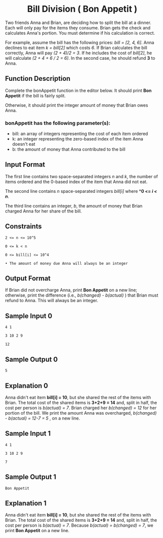 <h1 align="center">Bill Division ( Bon Appetit )</h1>

Two friends Anna and Brian, are deciding how to split the bill at a dinner. Each will only pay for the items they consume. Brian gets the check and calculates Anna's portion. You must determine if his calculation is correct.


For example, assume the bill has the following prices: *bill = [2, 4, 6]*. Anna declines to eat item *k = bill[2]* which costs *6*. If Brian calculates the bill correctly, Anna will pay *(2 + 4)/2 = 3*. If he includes the cost of *bill[2]*, he will calculate *(2 + 4 + 6 / 2 = 6)*. In the second case, he should refund **3** to Anna.


## Function Description

Complete the bonAppetit function in the editor below. It should print **Bon Appetit** if the bill is fairly split.

Otherwise, it should print the integer amount of money that Brian owes Anna.


### bonAppetit has the following parameter(s):

- bill: an array of integers representing the cost of each item ordered
- k: an integer representing the zero-based index of the item Anna doesn't eat
- b: the amount of money that Anna contributed to the bill


## Input Format

The first line contains two space-separated integers *n* and *k*, the number of items ordered and the 0-based index of the item that Anna did not eat.

The second line contains *n* space-separated integers *bill[i]* where ***0 <= *i* *<* *n***.

The third line contains an integer, *b*, the amount of money that Brian charged Anna for her share of the bill.


## Constraints

    2 <= n <= 10^5

    0 <= k < n

    0 <= bill[i] <= 10^4

    • The amount of money due Anna will always be an integer


## Output Format

If Brian did not overcharge Anna, print **Bon Appetit** on a new line; otherwise, print the difference (i.e.,  *b(changed) - b(actual)*  ) that Brian must refund to Anna. This will always be an integer.


## Sample Input 0

    4 1

    3 10 2 9

    12


## Sample Output 0

    5


## Explanation 0

Anna didn't eat item **bill[i] = 10**, but she shared the rest of the items with Brian. The total cost of the shared items is **3+2+9 = 14** and, split in half, the cost per person is *b(actual) = 7*. Brian charged her *b(changed) = 12* for her portion of the bill. We print the amount Anna was overcharged, *b(changed) - b(actual) = 12-7 = 5* , on a new line.


## Sample Input 1

    4 1

    3 10 2 9

    7


## Sample Output 1

    Bon Appetit


## Explanation 1

Anna didn't eat item **bill[i] = 10**, but she shared the rest of the items with Brian. The total cost of the shared items is **3+2+9 = 14** and, split in half, the cost per person is *b(actual) = 7*. Because *b(actual) = b(changed) = 7*, we print **Bon Appetit** on a new line.